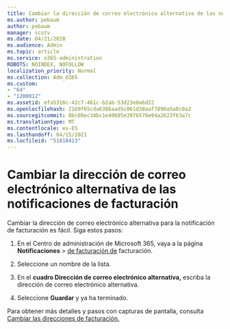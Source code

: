 ```yaml
---
title: Cambiar la dirección de correo electrónico alternativa de las notificaciones de facturación
ms.author: pebaum
author: pebaum
manager: scotv
ms.date: 04/21/2020
ms.audience: Admin
ms.topic: article
ms.service: o365-administration
ROBOTS: NOINDEX, NOFOLLOW
localization_priority: Normal
ms.collection: Adm_O365
ms.custom:
- "64"
- "1200012"
ms.assetid: efa5316c-42c7-461c-b2ab-53d23e0a6d22
ms.openlocfilehash: 2169f65cda6386aad5c061d38aaf7890a5a0c0a2
ms.sourcegitcommit: 8bc60ec34bc1e40685e3976576e04a2623f63a7c
ms.translationtype: MT
ms.contentlocale: es-ES
ms.lasthandoff: 04/15/2021
ms.locfileid: "51818413"
---
```

# <a name="change-the-alternate-email-address-for-billing-notification"></a>Cambiar la dirección de correo electrónico alternativa de las notificaciones de facturación

Cambiar la dirección de correo electrónico alternativa para la notificación de facturación es fácil. Siga estos pasos:
  
1. En el Centro de administración de Microsoft 365, vaya a la página **Notificaciones** \> [de facturación de](https://go.microsoft.com/fwlink/p/?linkid=853212) facturación.  

2. Seleccione un nombre de la lista.

3. En el **cuadro Dirección de correo electrónico alternativa,** escriba la dirección de correo electrónico alternativa.

4. Seleccione **Guardar** y ya ha terminado.

Para obtener más detalles y pasos con capturas de pantalla, consulta [Cambiar las direcciones de facturación.](https://docs.microsoft.com/microsoft-365/commerce/billing-and-payments/change-your-billing-addresses)
  
